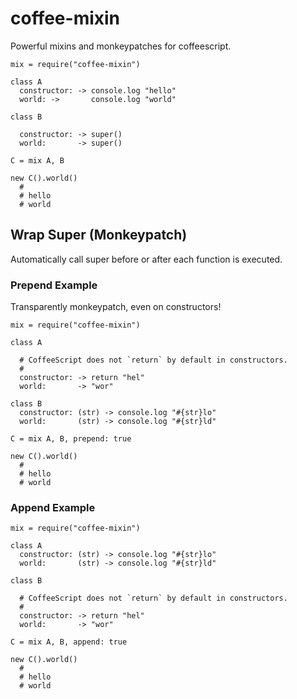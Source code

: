 # coffee-mixin

Powerful mixins and monkeypatches for coffeescript.

    mix = require("coffee-mixin")

    class A
      constructor: -> console.log "hello"
      world: ->       console.log "world"

    class B

      constructor: -> super()
      world:       -> super()

    C = mix A, B

    new C().world()
      #
      # hello
      # world

## Wrap Super (Monkeypatch)

Automatically call super before or after each function is executed.

### Prepend Example

Transparently monkeypatch, even on constructors!

    mix = require("coffee-mixin")

    class A

      # CoffeeScript does not `return` by default in constructors.
      #
      constructor: -> return "hel"
      world:       -> "wor"

    class B
      constructor: (str) -> console.log "#{str}lo"
      world:       (str) -> console.log "#{str}ld"

    C = mix A, B, prepend: true

    new C().world()
      #
      # hello
      # world

### Append Example

    mix = require("coffee-mixin")

    class A
      constructor: (str) -> console.log "#{str}lo"
      world:       (str) -> console.log "#{str}ld"

    class B

      # CoffeeScript does not `return` by default in constructors.
      #
      constructor: -> return "hel"
      world:       -> "wor"

    C = mix A, B, append: true

    new C().world()
      #
      # hello
      # world
